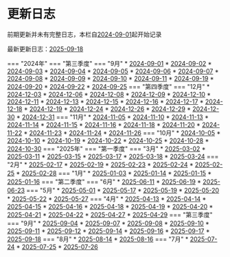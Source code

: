 # 更新日志

前期更新并未有完整日志，本栏自[2024-09-01](2024/2024-09/2024-09-01.md)起开始记录

<!--updateLog.py start-->
最新更新日志：[2025-09-18](2025/2025-09/2025-09-18.md)

=== "2024年"
    === "第三季度"
        === "9月"
            * [2024-09-01](2024/2024-09/2024-09-01.md)
            * [2024-09-02](2024/2024-09/2024-09-02.md)
            * [2024-09-03](2024/2024-09/2024-09-03.md)
            * [2024-09-04](2024/2024-09/2024-09-04.md)
            * [2024-09-05](2024/2024-09/2024-09-05.md)
            * [2024-09-06](2024/2024-09/2024-09-06.md)
            * [2024-09-07](2024/2024-09/2024-09-07.md)
            * [2024-09-08](2024/2024-09/2024-09-08.md)
            * [2024-09-09](2024/2024-09/2024-09-09.md)
            * [2024-09-10](2024/2024-09/2024-09-10.md)
            * [2024-09-11](2024/2024-09/2024-09-11.md)
            * [2024-09-19](2024/2024-09/2024-09-19.md)
            * [2024-09-20](2024/2024-09/2024-09-20.md)
            * [2024-09-22](2024/2024-09/2024-09-22.md)
            * [2024-09-25](2024/2024-09/2024-09-25.md)
    === "第四季度"
        === "12月"
            * [2024-12-03](2024/2024-12/2024-12-03.md)
            * [2024-12-06](2024/2024-12/2024-12-06.md)
            * [2024-12-08](2024/2024-12/2024-12-08.md)
            * [2024-12-09](2024/2024-12/2024-12-09.md)
            * [2024-12-10](2024/2024-12/2024-12-10.md)
            * [2024-12-11](2024/2024-12/2024-12-11.md)
            * [2024-12-13](2024/2024-12/2024-12-13.md)
            * [2024-12-15](2024/2024-12/2024-12-15.md)
            * [2024-12-16](2024/2024-12/2024-12-16.md)
            * [2024-12-17](2024/2024-12/2024-12-17.md)
            * [2024-12-18](2024/2024-12/2024-12-18.md)
            * [2024-12-19](2024/2024-12/2024-12-19.md)
            * [2024-12-24](2024/2024-12/2024-12-24.md)
            * [2024-12-26](2024/2024-12/2024-12-26.md)
            * [2024-12-29](2024/2024-12/2024-12-29.md)
            * [2024-12-30](2024/2024-12/2024-12-30.md)
            * [2024-12-31](2024/2024-12/2024-12-31.md)
        === "11月"
            * [2024-11-05](2024/2024-11/2024-11-05.md)
            * [2024-11-10](2024/2024-11/2024-11-10.md)
            * [2024-11-13](2024/2024-11/2024-11-13.md)
            * [2024-11-14](2024/2024-11/2024-11-14.md)
            * [2024-11-15](2024/2024-11/2024-11-15.md)
            * [2024-11-16](2024/2024-11/2024-11-16.md)
            * [2024-11-18](2024/2024-11/2024-11-18.md)
            * [2024-11-20](2024/2024-11/2024-11-20.md)
            * [2024-11-22](2024/2024-11/2024-11-22.md)
            * [2024-11-23](2024/2024-11/2024-11-23.md)
            * [2024-11-24](2024/2024-11/2024-11-24.md)
            * [2024-11-26](2024/2024-11/2024-11-26.md)
        === "10月"
            * [2024-10-05](2024/2024-10/2024-10-05.md)
            * [2024-10-10](2024/2024-10/2024-10-10.md)
            * [2024-10-19](2024/2024-10/2024-10-19.md)
            * [2024-10-22](2024/2024-10/2024-10-22.md)
            * [2024-10-25](2024/2024-10/2024-10-25.md)
            * [2024-10-28](2024/2024-10/2024-10-28.md)
            * [2024-10-30](2024/2024-10/2024-10-30.md)
=== "2025年"
    === "第一季度"
        === "3月"
            * [2025-03-02](2025/2025-03/2025-03-02.md)
            * [2025-03-11](2025/2025-03/2025-03-11.md)
            * [2025-03-15](2025/2025-03/2025-03-15.md)
            * [2025-03-17](2025/2025-03/2025-03-17.md)
            * [2025-03-18](2025/2025-03/2025-03-18.md)
            * [2025-03-24](2025/2025-03/2025-03-24.md)
        === "2月"
            * [2025-02-17](2025/2025-02/2025-02-17.md)
            * [2025-02-19](2025/2025-02/2025-02-19.md)
            * [2025-02-23](2025/2025-02/2025-02-23.md)
            * [2025-02-24](2025/2025-02/2025-02-24.md)
            * [2025-02-25](2025/2025-02/2025-02-25.md)
            * [2025-02-28](2025/2025-02/2025-02-28.md)
        === "1月"
            * [2025-01-03](2025/2025-01/2025-01-03.md)
            * [2025-01-14](2025/2025-01/2025-01-14.md)
            * [2025-01-15](2025/2025-01/2025-01-15.md)
            * [2025-01-16](2025/2025-01/2025-01-16.md)
    === "第二季度"
        === "6月"
            * [2025-06-11](2025/2025-06/2025-06-11.md)
            * [2025-06-19](2025/2025-06/2025-06-19.md)
            * [2025-06-23](2025/2025-06/2025-06-23.md)
        === "5月"
            * [2025-05-01](2025/2025-05/2025-05-01.md)
            * [2025-05-17](2025/2025-05/2025-05-17.md)
            * [2025-05-19](2025/2025-05/2025-05-19.md)
            * [2025-05-20](2025/2025-05/2025-05-20.md)
            * [2025-05-22](2025/2025-05/2025-05-22.md)
            * [2025-05-27](2025/2025-05/2025-05-27.md)
        === "4月"
            * [2025-04-13](2025/2025-04/2025-04-13.md)
            * [2025-04-14](2025/2025-04/2025-04-14.md)
            * [2025-04-15](2025/2025-04/2025-04-15.md)
            * [2025-04-16](2025/2025-04/2025-04-16.md)
            * [2025-04-18](2025/2025-04/2025-04-18.md)
            * [2025-04-19](2025/2025-04/2025-04-19.md)
            * [2025-04-20](2025/2025-04/2025-04-20.md)
            * [2025-04-21](2025/2025-04/2025-04-21.md)
            * [2025-04-22](2025/2025-04/2025-04-22.md)
            * [2025-04-27](2025/2025-04/2025-04-27.md)
            * [2025-04-29](2025/2025-04/2025-04-29.md)
    === "第三季度"
        === "9月"
            * [2025-09-04](2025/2025-09/2025-09-04.md)
            * [2025-09-07](2025/2025-09/2025-09-07.md)
            * [2025-09-08](2025/2025-09/2025-09-08.md)
            * [2025-09-10](2025/2025-09/2025-09-10.md)
            * [2025-09-11](2025/2025-09/2025-09-11.md)
            * [2025-09-12](2025/2025-09/2025-09-12.md)
            * [2025-09-14](2025/2025-09/2025-09-14.md)
            * [2025-09-16](2025/2025-09/2025-09-16.md)
            * [2025-09-17](2025/2025-09/2025-09-17.md)
            * [2025-09-18](2025/2025-09/2025-09-18.md)
        === "8月"
            * [2025-08-14](2025/2025-08/2025-08-14.md)
            * [2025-08-16](2025/2025-08/2025-08-16.md)
        === "7月"
            * [2025-07-24](2025/2025-07/2025-07-24.md)
            * [2025-07-25](2025/2025-07/2025-07-25.md)
            * [2025-07-26](2025/2025-07/2025-07-26.md)
<!--updateLog.py end-->